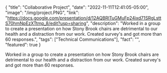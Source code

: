 {
  "title": "Collaborative Project",
  "date": "2022-11-11T12:41:05-05:00",
  "image": "/img/project.PNG",
  "link": "https://docs.google.com/presentation/d/12AQBRlTuGMuFp24ixd71SRgLsttS70hmNpEzXTtmp_8/edit?usp=sharing",
  "description": "Worked in a group to create a presentation on how Stony Brook chairs are detrimental to our health and a distraction from our work. Created survey's and got more than 60 responses.",
  "tags": ["Technical Communications"],
  "fact": "",
  "featured": true
}

Worked in a group to create a presentation on how Stony Brook chairs are detrimental to our health and a distraction from our work. Created survey's and got more than 60 responses. 